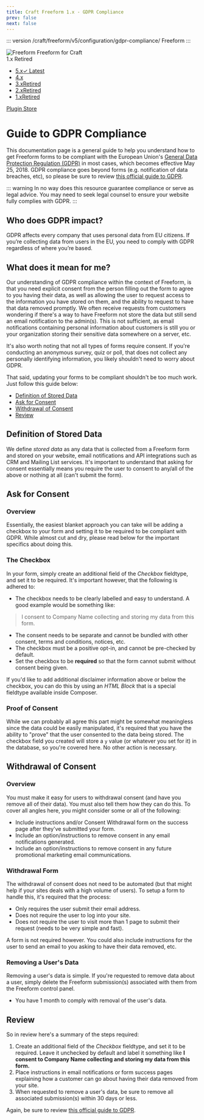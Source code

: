 ```yaml
---
title: Craft Freeform 1.x - GDPR Compliance
prev: false
next: false
---
```


::: version /craft/freeform/v5/configuration/gdpr-compliance/
Freeform
:::

<div id="pr-heading">
    <img src="https://docs.solspace.com/extras/icons/products/freeform-icon.png" alt="Freeform" class="pr-image">
    <span class="pr-name">Freeform</span>
    <span class="pr-category">for Craft</span>
    <div class="pr-v-wrapper">
        <div class="pr-v">
            <span class="pr-v-v">1.x</span>
            <span class="pr-v-type pr-retired">Retired</span>
            <span class="pr-v-arrow arrow down"></span>
        </div>
        <ul class="pr-v-list">
            <li><a href="/craft/freeform/v5/">5.x<span class="pr-v-type pr-latest">✓ Latest</span></a></li>
            <li><a href="/craft/freeform/v4/">4.x</a></li>
            <li><a href="/craft/freeform/v3/">3.x<span class="pr-v-type pr-retired">Retired</span></a></li>
            <li><a href="/craft/freeform/v2/">2.x<span class="pr-v-type pr-retired">Retired</span></a></li>
            <li><a href="/craft/freeform/v1/">1.x<span class="pr-v-type pr-retired">Retired</span></a></li>
        </ul>
    </div>
    <div class="pr-buy">
        <a href="https://plugins.craftcms.com/freeform" class="button button-blue"><span class="external-url">Plugin Store</span></a>
    </div>
</div>

<span class="page-section"></span>

# Guide to GDPR Compliance

This documentation page is a general guide to help you understand how to get Freeform forms to be compliant with the European Union's [General Data Protection Regulation (GDPR)](https://ec.europa.eu/info/law/law-topic/data-protection_en) in most cases, which becomes effective May 25, 2018. GDPR compliance goes beyond forms (e.g. notification of data breaches, etc), so please be sure to review [this official guide to GDPR](https://ico.org.uk/for-organisations/guide-to-the-general-data-protection-regulation-gdpr).

::: warning
In no way does this resource guarantee compliance or serve as legal advice. You may need to seek legal counsel to ensure your website fully complies with GDPR.
:::


## Who does GDPR impact?
GDPR affects every company that uses personal data from EU citizens. If you’re collecting data from users in the EU, you need to comply with GDPR regardless of where you’re based.


## What does it mean for me?
Our understanding of GDPR compliance within the context of Freeform, is that you need explicit consent from the person filling out the form to agree to you having their data, as well as allowing the user to request access to the information you have stored on them, and the ability to request to have that data removed promptly. We often receive requests from customers wondering if there's a way to have Freeform not store the data but still send an email notification to the admin(s). This is not sufficient, as email notifications containing personal information about customers is still you or your organization storing their sensitive data somewhere on a server, etc.

It's also worth noting that not all types of forms require consent. If you're conducting an anonymous survey, quiz or poll, that does not collect any personally identifying information, you likely shouldn't need to worry about GDPR.

That said, updating your forms to be compliant shouldn't be too much work. Just follow this guide below:

- [Definition of Stored Data](#definition-of-stored-data)
- [Ask for Consent](#ask-for-consent)
- [Withdrawal of Consent](#withdrawal-of-consent)
- [Review](#review)


## Definition of Stored Data

We define *stored data* as any data that is collected from a Freeform form and stored on your website, email notifications and API integrations such as CRM and Mailing List services. It's important to understand that asking for consent essentially means you require the user to consent to any/all of the above or nothing at all (can't submit the form).


## Ask for Consent

### Overview
Essentially, the easiest blanket approach you can take will be adding a checkbox to your form and setting it to be required to be compliant with GDPR. While almost cut and dry, please read below for the important specifics about doing this.

### The Checkbox
In your form, simply create an additional field of the *Checkbox* fieldtype, and set it to be required. It's important however, that the following is adhered to:

- The checkbox needs to be clearly labelled and easy to understand. A good example would be something like:
> I consent to Company Name collecting and storing my data from this form.

- The consent needs to be separate and cannot be bundled with other consent, terms and conditions, notices, etc.
- The checkbox must be a positive opt-in, and cannot be pre-checked by default.
- Set the checkbox to be **required** so that the form cannot submit without consent being given.

If you'd like to add additional disclaimer information above or below the checkbox, you can do this by using an *HTML Block* that is a special fieldtype available inside Composer.

### Proof of Consent
While we can probably all agree this part might be somewhat meaningless since the data could be easily manipulated, it's required that you have the ability to "prove" that the user consented to the data being stored. The checkbox field you created will store a `y` value (or whatever you set for it) in the database, so you're covered here. No other action is necessary.


## Withdrawal of Consent

### Overview
You must make it easy for users to withdrawal consent (and have you remove all of their data). You must also tell them how they can do this. To cover all angles here, you might consider some or all of the following:

- Include instructions and/or Consent Withdrawal form on the success page after they've submitted your form.
- Include an option/instructions to remove consent in any email notifications generated.
- Include an option/instructions to remove consent in any future promotional marketing email communications.

### Withdrawal Form
The withdrawal of consent does not need to be automated (but that might help if your sites deals with a high volume of users). To setup a form to handle this, it's required that the process:

- Only requires the user submit their email address.
- Does not require the user to log into your site.
- Does not require the user to visit more than 1 page to submit their request (needs to be very simple and fast).

A form is not required however. You could also include instructions for the user to send an email to you asking to have their data removed, etc.

### Removing a User's Data
Removing a user's data is simple. If you're requested to remove data about a user, simply delete the Freeform submission(s) associated with them from the Freeform control panel.

- You have 1 month to comply with removal of the user's data.


## Review
So in review here's a summary of the steps required:

1. Create an additional field of the *Checkbox* fieldtype, and set it to be required. Leave it unchecked by default and label it something like **I consent to Company Name collecting and storing my data from this form.**
2. Place instructions in email notifications or form success pages explaining how a customer can go about having their data removed from your site.
3. When requested to remove a user's data, be sure to remove all associated submission(s) within 30 days or less.

Again, be sure to review [this official guide to GDPR](https://ico.org.uk/for-organisations/guide-to-the-general-data-protection-regulation-gdpr).

